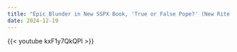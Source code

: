 ```yaml
---
title: "Epic Blunder in New SSPX Book, 'True or False Pope?' (New Rite of Ordination)"
date: 2024-12-19
---
```


{{< youtube kxF1y7QkQPI >}}
